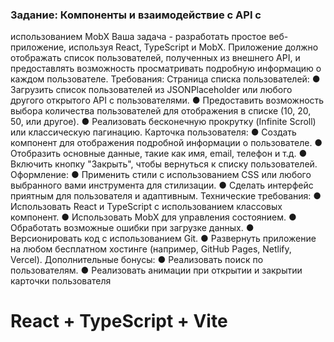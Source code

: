 ### Задание: Компоненты и взаимодействие с API с

использованием MobX
Ваша задача - разработать простое веб-приложение, используя React,
TypeScript и MobX. Приложение должно отображать список пользователей,
полученных из внешнего API, и предоставлять возможность просматривать
подробную информацию о каждом пользователе.
Требования:
Страница списка пользователей:
● Загрузить список пользователей из JSONPlaceholder или любого
другого открытого API с пользователями.
● Предоставить возможность выбора количества пользователей
для отображения в списке (10, 20, 50, или другое).
● Реализовать бесконечную прокрутку (Infinite Scroll) или
классическую пагинацию.
Карточка пользователя:
● Создать компонент для отображения подробной информации о
пользователе.
● Отобразить основные данные, такие как имя, email, телефон и т.д.
● Включить кнопку "Закрыть", чтобы вернуться к списку
пользователей.
Оформление:
● Применить стили с использованием CSS или любого выбранного
вами инструмента для стилизации.
● Сделать интерфейс приятным для пользователя и адаптивным.
Технические требования:
● Использовать React и TypeScript с использованием классовых
компонент.
● Использовать MobX для управления состоянием.
● Обработать возможные ошибки при загрузке данных.
● Версионировать код с использованием Git.
● Развернуть приложение на любом бесплатном хостинге
(например, GitHub Pages, Netlify, Vercel).
Дополнительные бонусы:
● Реализовать поиск по пользователям.
● Реализовать анимации при открытии и закрытии карточки
пользователя

# React + TypeScript + Vite
